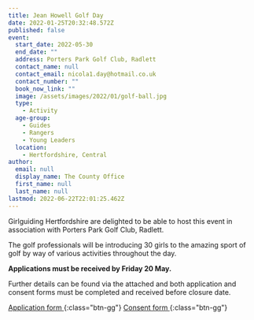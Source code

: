 ```yaml
---
title: Jean Howell Golf Day
date: 2022-01-25T20:32:48.572Z
published: false
event:
  start_date: 2022-05-30
  end_date: ""
  address: Porters Park Golf Club, Radlett
  contact_name: null
  contact_email: nicola1.day@hotmail.co.uk
  contact_number: ""
  book_now_link: ""
  image: /assets/images/2022/01/golf-ball.jpg
  type:
    - Activity
  age-group:
    - Guides
    - Rangers
    - Young Leaders
  location:
    - Hertfordshire, Central
author:
  email: null
  display_name: The County Office
  first_name: null
  last_name: null
lastmod: 2022-06-22T22:01:25.462Z
---
```


Girlguiding Hertfordshire are delighted to be able to host this event in association with Porters Park Golf Club, Radlett.

The golf professionals will be introducing 30 girls to the amazing sport of golf by way of various activities throughout the day.

**Applications must be received by Friday 20 May.**

Further details can be found via the attached and both application and consent forms must be completed and received before closure date.

[Application form <i class="fa fa-download"></i>](/assets/docs/2022/jean-howell-golf-day-application.docx){:class="btn-gg"} [Consent form <i class="fa fa-download"></i>](/assets/docs/2022/jean-howell-golf-day-information-consent-v2.docx){:class="btn-gg"}
